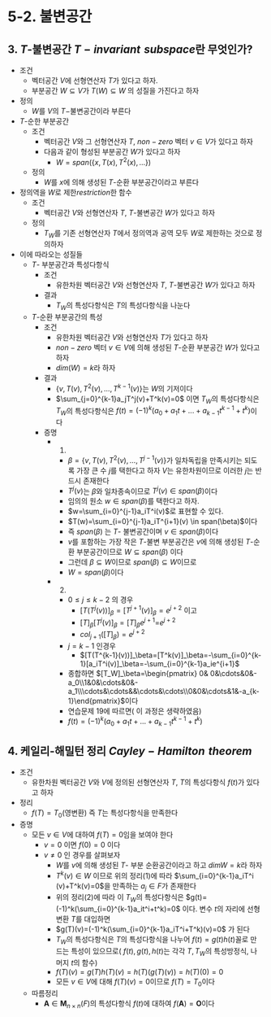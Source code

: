 # 5-2. 불변공간

## 3. $T$-불변공간 $T-invariant\,\,subspace$란 무엇인가?

- 조건
    - 벡터공간 $V$에 선형연산자 $T$가 있다고 하자.
    - 부분공간 $W \subseteq V$가  $T(W) \subseteq W$ 의 성질을 가진다고 하자
- 정의
    - $W$를 $V$의 $T-$불변공간이라 부른다
- $T$-순한 부분공간
    - 조건
        - 벡터공간 $V$와 그 선형연산자 $T$, $non-zero$ 벡터 $v \in V$가 있다고 하자
        - 다음과 같이 형성된 부분공간 $W$가 있다고 하자
            - $W=span(\{x,T(x),T^2(x),...\})$
    - 정의
        - $W$를 $x$에 의해 생성된 $T$-순환 부분공간이라고 부른다
- 정의역을 $W$로 제한$restriction$한 함수
    - 조건
        - 벡터공간 $V$와 선형연산자 $T$, $T$-불변공간 $W$가 있다고 하자
    - 정의
        - $T_W$를 기존 선형연산자 $T$에서 정의역과 공역 모두 $W$로 제한하는 것으로 정의하자
- 이에 따라오는 성질들
    - $T$- 부분공간과 특성다항식
        - 조건
            - 유한차원 벡터공간 $V$와 선형연산자 $T$, $T$-불변공간 $W$가 있다고 하자
        - 결과
            - $T_W$의 특성다항식은 $T$의 특성다항식을 나눈다
    - $T$-순환 부분공간의 특성
        - 조건
            - 유한차원 벡터공간 $V$와 선형연산자 $T$가 있다고 하자
            - $non-zero$ 벡터 $v \in V$에 의해 생성된 $T$-순환 부분공간 $W$가 있다고 하자
            - $dim(W)=k$라 하자
        - 결과
            - $\{v,T(v),T^2(v),...,T^{k-1}(v)\}$는 $W$의 기저이다
            - $\sum_{j=0}^{k-1}a_jT^j(v)+T^k(v)=0$  이면 $T_W$의 특성다항식은 $T_W$의 특성다항식은 $f(t)=(-1)^k(a_0+a_1t+...+a_{k-1}t^{k-1}+t^k)$이다
        - 증명
            - 1)
                - $\beta=\{v,T(v),T^2(v),...,T^{j-1}(v)\}$가 일차독립을 만족시키는 되도록 가장 큰 수 $j$를 택한다고 하자 $V$는 유한차원이므로 이러한 $j$는 반드시 존재한다
                - $T^j(v)$는 $\beta$와 일차종속이므로 $T^j(v) \in span(\beta)$이다
                - 임의의 원소 $w \in span(\beta)$를 택한다고 하자.
                - $w=\sum_{i=0}^{j-1}a_iT^i(v)$로 표현할 수 있다.
                - $T(w)=\sum_{i=0}^{j-1}a_iT^{i+1}(v) \in span(\beta)$이다
                - 즉 $span(\beta)$ 는 $T$- 불변공간이며 $v \in span(\beta)$이다
                - $v$를 포함하는 가장 작은 $T$-불변 부분공간은 $v$에 의해 생성된 $T$-순환 부분공간이므로 $W\subseteq span(\beta)$  이다
                - 그런데 $\beta \subseteq W$이므로 $span(\beta)\subseteq W$이므로
                - $W=span(\beta)$이다
            - 2)
                - $0\le j \le k-2$ 의 경우
                    - $[T(T^j(v))]_\beta=[T^{j+1}(v)]_\beta=e^{j+2}$ 이고
                    - $[T]_\beta[T^j(v)]_\beta=[T]_\beta e^{j+1}=$$e^{j+2}$
                    - $col_{j+1}([T]_\beta)=e^{j+2}$
                - $j=k-1$ 인경우
                    - $[T(T^{k-1}(v))]_\beta=[T^k(v)]_\beta=-\sum_{i=0}^{k-1}[a_iT^i(v)]_\beta=-\sum_{i=0}^{k-1}a_ie^{i+1}$
                - 종합하면 $[T_W]_\beta=\begin{pmatrix}  0& 0&\cdots&0&-a_0\\1&0&\cdots&0&-a_1\\\cdots&\cdots&&\cdots&\cdots\\0&0&\cdots&1&-a_{k-1}\end{pmatrix}$이다
                - 연습문제 19에 따르면( 이 과정은 생략하였음)
                - $f(t)=(-1)^k (a_0+a_1t+...+a_{k-1}t^{k-1}+t^k)$
                

## 4. 케일리-해밀턴 정리 $Cayley-Hamilton\,\,theorem$

- 조건
    - 유한차원 벡터공간 $V$와 $V$에 정의된 선형연산자 $T$, $T$의 특성다항식 $f(t)$가 있다고 하자
- 정리
    - $f(T)=T_0$(영변환) 즉 $T$는 특성다항식을 만족한다
- 증명
    - 모든 $v \in V$에 대하여 $f(T)=0$임을 보여야 한다
        - $v=0$ 이면 $f(0)=0$ 이다
        - $v\ne 0$ 인 경우를 살펴보자
            - $W$를 $v$에 의해 생성된 $T$- 부분 순환공간이라고 하고 $dimW=k$라 하자
            - $T^k(v) \in W$ 이므로 위의 정리(1)에 따라 $\sum_{i=0}^{k-1}a_iT^i (v)+T^k(v)=0$을 만족하는 $a_j \in F$가 존재한다
            - 위의 정리(2)에 따라 이 $T_W$의 특성다항식은 $g(t)=(-1)^k(\sum_{i=0}^{k-1}a_it^i+t^k)=0$ 이다. 변수 $t$의 자리에 선형변환 $T$를 대입하면
            - $g(T)(v)=(-1)^k(\sum_{i=0}^{k-1}a_iT^i+T^k)(v)=0$ 가 된다
            - $T_W$의 특성다항식은 $T$의 특성다항식을 나누어 $f(t)=g(t)h(t)$꼴로 만드는 특성이 있으므로( $f(t),g(t),h(t)$는 각각 $T,T_W$의 특성방정식, 나머지 $t$의 함수)
            - $f(T)(v)=g(T)h(T)(v)=h(T)(g(T)(v))=h(T)(0)=0$
            - 모든 $v \in V$에 대해 $f(T)(v)=0$이므로 $f(T)=T_0$이다
    - 따름정리
        - $\textbf{A} \in \textbf{M}_{n\times n}(F)$의 특성다항식 $f(t)$에 대하여 $f(\textbf{A})=\textbf{O}$이다